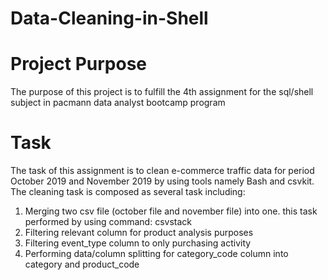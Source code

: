 # Data-Cleaning-in-Shell

# Project Purpose
The purpose of this project is to fulfill the 4th assignment for the sql/shell subject in pacmann data analyst bootcamp program

# Task
The task of this assignment is to clean e-commerce traffic data for period October 2019 and November 2019 by using tools namely Bash and csvkit.
The cleaning task is composed as several task including:
1. Merging two csv file (october file and november file) into one.
  this task performed by using command: csvstack
2. Filtering relevant column for product analysis purposes
3. Filtering event_type column to only purchasing activity
4. Performing data/column splitting for category_code column into category and product_code

